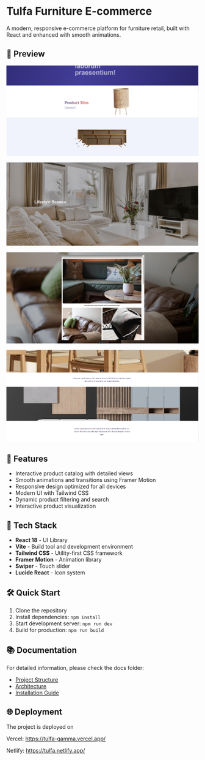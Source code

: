 # Tulfa Furniture E-commerce

A modern, responsive e-commerce platform for furniture retail, built with React and enhanced with smooth animations.

## 📸 Preview

![alt text](image.png)

![alt text](image-1.png)

![alt text](image-2.png)

![alt text](image-3.png)

## 🌟 Features

- Interactive product catalog with detailed views
- Smooth animations and transitions using Framer Motion
- Responsive design optimized for all devices
- Modern UI with Tailwind CSS
- Dynamic product filtering and search
- Interactive product visualization

## 🚀 Tech Stack

- **React 18** - UI Library
- **Vite** - Build tool and development environment
- **Tailwind CSS** - Utility-first CSS framework
- **Framer Motion** - Animation library
- **Swiper** - Touch slider
- **Lucide React** - Icon system

## 🛠️ Quick Start

1. Clone the repository
2. Install dependencies: `npm install`
3. Start development server: `npm run dev`
4. Build for production: `npm run build`

## 📚 Documentation

For detailed information, please check the docs folder:

- [Project Structure](./docs/project-structure.md)
- [Architecture](./docs/architecture.md)
- [Installation Guide](./docs/installing-and-running.md)

## 🌐 Deployment
The project is deployed on 

Vercel: https://tulfa-gamma.vercel.app/

Netlify: https://tulfa.netlify.app/



